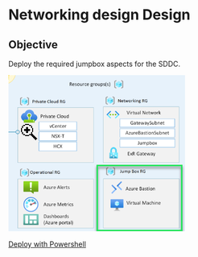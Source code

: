 # Networking design Design

## Objective

Deploy the required jumpbox aspects for the SDDC.

![azure-vmware-eslz-jumpbox-focus](images/azure-vmware-eslz-architecture-jumpbox.png)

[Deploy with Powershell](deploy-withjson.ps1)  
